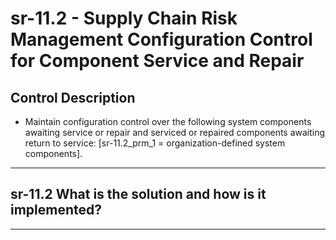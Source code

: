 # sr-11.2 - Supply Chain Risk Management Configuration Control for Component Service and Repair

## Control Description

- Maintain configuration control over the following system components awaiting service or repair and serviced or repaired components awaiting return to service: \[sr-11.2_prm_1 = organization-defined system components\].

______________________________________________________________________

## sr-11.2 What is the solution and how is it implemented?

______________________________________________________________________
